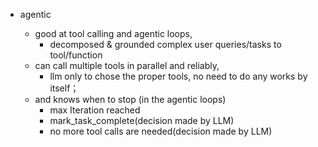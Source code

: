 - agentic

  - good at tool calling and agentic loops,
    - decomposed & grounded complex user queries/tasks to tool/function
  - can call multiple tools in parallel and reliably,
    - llm  only to chose the proper tools,  no need to do any works by itself；
  - and knows when to stop (in the agentic loops)
    - max Iteration reached
    - mark_task_complete(decision made by LLM)
    - no more tool calls are needed(decision made by LLM)
